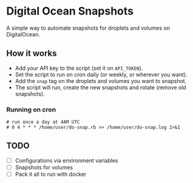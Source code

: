 # Digital Ocean Snapshots

A simple way to automate snapshots for droplets and volumes on DigitalOcean.

## How it works

* Add your API key to the script (set it on `API_TOKEN`).
* Set the script to run on cron daily (or weekly, or wherever you want).
* Add the `snap` tag on the droplets and volumes you want to snapshot.
* The script will run, create the new snapshots and rotate (remove old snapshots).

### Running on cron

```
# run once a day at 4AM UTC
# 0 4 * * * /home/user/do-snap.rb >> /home/user/do-snap.log 2>&1
```

## TODO

- [ ] Configurations via environment variables
- [ ] Snapshots for volumes
- [ ] Pack it all to run with docker
